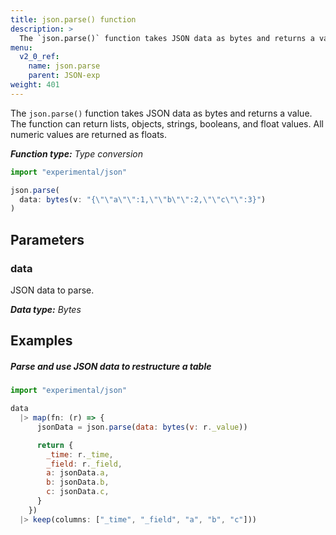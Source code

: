 ```yaml
---
title: json.parse() function
description: >
  The `json.parse()` function takes JSON data as bytes and returns a value.
menu:
  v2_0_ref:
    name: json.parse
    parent: JSON-exp
weight: 401
---
```


The `json.parse()` function takes JSON data as bytes and returns a value.
The function can return lists, objects, strings, booleans, and float values.
All numeric values are returned as floats.

_**Function type:** Type conversion_

```js
import "experimental/json"

json.parse(
  data: bytes(v: "{\"\"a\"\":1,\"\"b\"\":2,\"\"c\"\":3}")
)
```

## Parameters

### data
JSON data to parse.

_**Data type:** Bytes_


## Examples

##### Parse and use JSON data to restructure a table
```js
import "experimental/json"

data
  |> map(fn: (r) => {
      jsonData = json.parse(data: bytes(v: r._value))

      return {
        _time: r._time,
        _field: r._field,
        a: jsonData.a,
        b: jsonData.b,
        c: jsonData.c,
      }
    })
  |> keep(columns: ["_time", "_field", "a", "b", "c"]))
```
